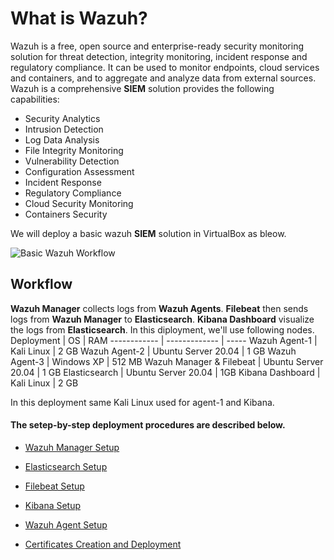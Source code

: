 # What is Wazuh?
Wazuh is a free, open source and enterprise-ready security monitoring solution for threat detection, integrity monitoring, incident response and regulatory compliance. It can be used to monitor endpoints, cloud services and containers, and to aggregate and analyze data from external sources. Wazuh is a comprehensive **SIEM** solution provides the following capabilities:
* Security Analytics
* Intrusion Detection
* Log Data Analysis
* File Integrity Monitoring
* Vulnerability Detection
* Configuration Assessment
* Incident Response
* Regulatory Compliance
* Cloud Security Monitoring
* Containers Security

We will deploy a basic wazuh **SIEM** solution in VirtualBox as bleow.

![Basic Wazuh Workflow](https://github.com/mriazx/wazuh-setup/blob/main/basic-wazuh-workflow.png)

## Workflow
**Wazuh Manager** collects logs from **Wazuh Agents**. **Filebeat** then sends logs from **Wazuh Manager** to **Elasticsearch**. **Kibana Dashboard** visualize the logs from **Elasticsearch**. In this diployment, we'll use following nodes.
Deployment | OS | RAM
------------ | ------------- | -----
Wazuh Agent-1 | Kali Linux | 2 GB
Wazuh Agent-2 | Ubuntu Server 20.04 | 1 GB
Wazuh Agent-3 | Windows XP | 512 MB
Wazuh Manager & Filebeat | Ubuntu Server 20.04 | 1 GB
Elasticsearch | Ubuntu Server 20.04 | 1GB
Kibana Dashboard | Kali Linux | 2 GB

In this deployment same Kali Linux used for agent-1 and Kibana.

#### The setep-by-step deployment procedures are described below.
- [Wazuh Manager Setup](https://github.com/mriazx/wazuh-setup/blob/main/wazuh-manager-setup.md)

- [Elasticsearch Setup](https://github.com/mriazx/wazuh-setup/blob/main/elasticsearch-setup.md)

- [Filebeat Setup](https://github.com/mriazx/wazuh-setup/blob/main/filebeat-setup.md)

- [Kibana Setup](https://github.com/mriazx/wazuh-setup/blob/main/kibana-setup.md)

- [Wazuh Agent Setup](https://github.com/mriazx/wazuh-setup/blob/main/wazuh-agent-setup.md)

- [Certificates Creation and Deployment](https://github.com/mriazx/wazuh-setup/blob/main/certificates-creation-and-deployment.md)
